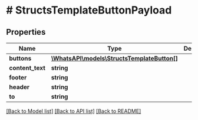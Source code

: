 # # StructsTemplateButtonPayload

## Properties

Name | Type | Description | Notes
------------ | ------------- | ------------- | -------------
**buttons** | [**\WhatsAPI\models\StructsTemplateButton[]**](StructsTemplateButton.md) |  |
**content_text** | **string** |  | [optional]
**footer** | **string** |  | [optional]
**header** | **string** |  | [optional]
**to** | **string** |  |

[[Back to Model list]](../../README.md#models) [[Back to API list]](../../README.md#endpoints) [[Back to README]](../../README.md)

